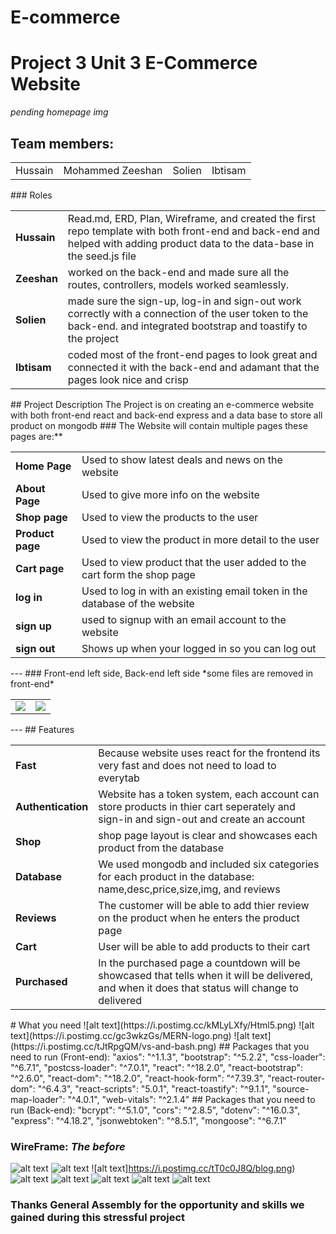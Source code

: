 # E-commerce
# Project 3 Unit 3 E-Commerce Website 
*pending homepage img*
## Team members:
<table>
<td>Hussain</td> <td> Mohammed Zeeshan</td>  <td>Solien</td> <td>Ibtisam</td>
</table>
### Roles
<table>
<tr><td><strong>Hussain</strong></td><td>Read.md, ERD, Plan, Wireframe, and created the first repo template with both front-end and back-end and helped with adding product data to the data-base in the seed.js file</td></tr>
<tr><td><strong>Zeeshan</strong></td><td>worked on the back-end and made sure all the routes, controllers, models worked seamlessly.</td></tr>
<tr><td><strong>Solien</strong></td><td>made sure the sign-up, log-in and sign-out work correctly with a connection of the user token to the back-end. and integrated bootstrap and toastify to the project</td></tr>
<tr><td><strong>Ibtisam</strong></td><td>coded most of the front-end pages to look great and connected it with the back-end and adamant that the pages look nice and crisp</td></tr>
</table>
## Project Description
The Project is on creating an e-commerce website with both front-end react and back-end express and a data base to store all product on mongodb
### The Website will contain multiple pages these pages are:**
<table>
<tr><td><strong>Home Page </strong></td><td>Used to show latest deals and news on the website</td></tr>
<tr><td><strong>About Page</strong></td><td>Used to give more info on the website</td></tr>
<tr><td><strong>Shop page</strong></td><td>Used to view the products to the user </td></tr>
<tr><td><strong>Product page</strong></td><td>Used to view the product in more detail to the user </td></tr>
<tr><td><strong>Cart page</strong></td><td>Used to view product that the user added to the cart form the shop page</td></tr>
<tr><td><strong>log in</strong></td><td>Used to log in with an existing email token in the database of the website</td></tr>
<tr><td><strong>sign up</strong></td><td>used to signup with an email account to the website </td></tr>
<tr><td><strong>sign out</strong></td><td>Shows up when your logged in so you can log out </td></tr>
</table>
---
### Front-end left side, Back-end left side
*some files are removed in front-end*
<table>
<td><img src="https://i.postimg.cc/VkThcb1K/back-end.png"></td><td><img src="https://i.postimg.cc/GmSV2RmX/front-end.png"</td>
</table>
---
## Features
<table>
<tr><td><strong>Fast </strong></td><td>Because website uses react for the frontend its very fast and does not need to load to everytab</td></tr>
<tr><td><strong>Authentication</strong></td><td>Website has a token system, each account can store products in thier cart seperately and sign-in and sign-out and create an account </td></tr>
<tr><td><strong>Shop</strong></td><td>shop page layout is clear and showcases each product from the database</td></tr>
<tr><td><strong>Database</strong></td><td>We used mongodb and included six categories for each product in the database: name,desc,price,size,img, and reviews</td></tr>
<tr><td><strong>Reviews</strong></td><td>The customer will be able to add thier review on the product when he enters the product page</td></tr>
<tr><td><strong>Cart</strong></td><td>User will be able to add products to their cart</td></tr>
<tr><td><strong>Purchased</strong></td><td>In the purchased page a countdown will be showcased that tells when it will be delivered, and when it does that status will change to delivered</td></tr>
</table> 
# What you need
![alt text](https://i.postimg.cc/kMLyLXfy/Html5.png)
![alt text](https://i.postimg.cc/gc3wkzGs/MERN-logo.png)
![alt text](https://i.postimg.cc/tJtRpgQM/vs-and-bash.png)
## Packages that you need to run (Front-end):
    "axios": "^1.1.3",
    "bootstrap": "^5.2.2",
    "css-loader": "^6.7.1",
    "postcss-loader": "^7.0.1",
    "react": "^18.2.0",
    "react-bootstrap": "^2.6.0",
    "react-dom": "^18.2.0",
    "react-hook-form": "^7.39.3",
    "react-router-dom": "^6.4.3",
    "react-scripts": "5.0.1",
    "react-toastify": "^9.1.1",
    "source-map-loader": "^4.0.1",
    "web-vitals": "^2.1.4"
## Packages that you need to run (Back-end):
    "bcrypt": "^5.1.0",
    "cors": "^2.8.5",
    "dotenv": "^16.0.3",
    "express": "^4.18.2",
    "jsonwebtoken": "^8.5.1",
    "mongoose": "^6.7.1"
    
### WireFrame: *The before*
![alt text](https://i.postimg.cc/sxbRkMgS/home.png)
![alt text](https://i.postimg.cc/KY5G4XbW/about.png)
![alt text]https://i.postimg.cc/tT0c0J8Q/blog.png)
![alt text](https://i.postimg.cc/MTTnSZB5/contact-us.png)
![alt text](https://i.postimg.cc/5NqQLrfw/shop.png)
![alt text](https://i.postimg.cc/8P0QKpkD/cart.png)
![alt text](https://i.postimg.cc/8P0QKpkD/cart.png)
![alt text](https://i.postimg.cc/tTS2qgM4/Auth.png)
    
### Thanks General Assembly for the opportunity and skills we gained during this stressful project